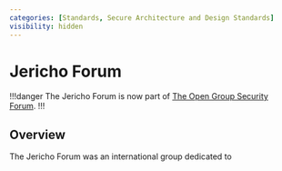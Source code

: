 ```yaml
---
categories: [Standards, Secure Architecture and Design Standards]
visibility: hidden
---
```


# Jericho Forum

!!!danger
The Jericho Forum is now part of [The Open Group Security Forum](/standards/togaf/).
!!!

## Overview

The Jericho Forum was an international group dedicated to 
